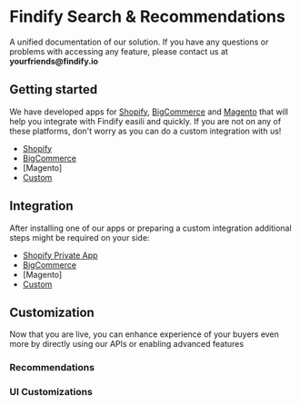 # Findify Search & Recommendations

A unified documentation of our solution. If you have any questions or problems with accessing any feature, please contact us at __yourfriends@findify.io__

## Getting started

We have developed apps for [Shopify](https://apps.shopify.com/findify-search), [BigCommerce](https://www.bigcommerce.com/apps/findify-search-recommendations) and [Magento](https://www.magentocommerce.com/magento-connect/findify-search-autocomplete.html) that will help you integrate with Findify easili and quickly. If you are not on any of these platforms, don't worry as you can do a custom integration with us!

- [Shopify](onboarding/shopify/README.md)
- [BigCommerce](onboarding/bigcommerce/README.md)
- [Magento]
- [Custom](onboarding/custom/README.md)

## Integration

After installing one of our apps or preparing a custom integration additional steps might be required on your side:

- [Shopify Private App](onboarding/shopify/integration.md)
- [BigCommerce](onboarding/bigcommerce/integration.md)
- [Magento]
- [Custom](onboarding/custom/integration.md)

## Customization

Now that you are live, you can enhance experience of your buyers even more by directly using our APIs or enabling advanced features

### Recommendations

### UI Customizations